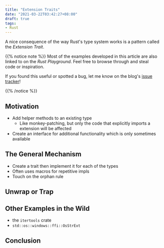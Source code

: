 ```yaml
---
title: "Extension Traits"
date: "2021-03-22T03:42:27+08:00"
draft: true
tags:
- Rust
---
```


A nice consequence of the way Rust's type system works is a pattern called
the *Extension Trait*.

{{% notice note %}}
Most of the examples developed in this article are also linked to on the
*Rust Playground*. Feel free to browse through and steal code or inspiration.

If you found this useful or spotted a bug, let me know on the blog's
[issue tracker][issue]!

[repo]: https://github.com/Michael-F-Bryan/💩🔥🦀
[issue]: https://github.com/Michael-F-Bryan/adventures.michaelfbryan.com/issues
{{% /notice %}}

## Motivation

- Add helper methods to an existing type
    - Like monkey-patching, but only the code that explicitly imports a
      extension will be affected
- Create an interface for additional functionality which is only sometimes
  available

## The General Mechanism

- Create a trait then implement it for each of the types
- Often uses macros for repetitive impls
- Touch on the orphan rule

## Unwrap or Trap

## Other Examples in the Wild

- the `itertools` crate
- `std::os::windows::ffi::OsStrExt`

## Conclusion
